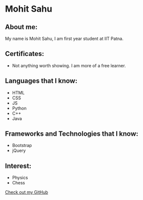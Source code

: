 # Mohit Sahu

## About me:

My name is Mohit Sahu, I am first year student at IIT Patna. 

## Certificates:
- Not anything worth showing. I am more of a free learner.

## Languages that I know:

- HTML
- CSS
- JS
- Python
- C++
- Java


## Frameworks and Technologies that I know:

- Bootstrap
- jQuery

## Interest:
- Physics
- Chess


[Check out my GitHub](https://github.com/Mohit-coder-droid)

